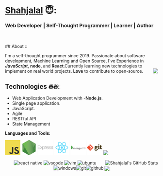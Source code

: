 # <a href="https://www.linkedin.com/in/m-shahjalal/">Shahjalal</a> 😇:

### Web Developer | Self-Thought Programmer | Learner | Author

<br/>
<br/>
## About ::

I'm a self-thought programmer since 2019. Passionate about software development, Machine Learning and Open Source, I've Experience in _**JavaScript**_, **node**, and **React**.Currently learning new technologies to implement on real world projects. **Love** to contribute to open-source.
<a href="https://samujjwaal.tech/"><img src="https://dotnettrickscloud.blob.core.windows.net/uploads/CourseImages/becomeamernstackdeveloper-mobile.png" align="right" height="200" /></a>

## Technologies 🔥🔥:

-   Web Application Development with -**Node.js**.
-   Single page application.
-   JavaScript.
-   Agile
-   RESTful API
-   State Management

**Languages and Tools:**

<code><img height="50" src="https://raw.githubusercontent.com/github/explore/80688e429a7d4ef2fca1e82350fe8e3517d3494d/topics/javascript/javascript.png"></code>
<code><img height="50" src="https://raw.githubusercontent.com/github/explore/80688e429a7d4ef2fca1e82350fe8e3517d3494d/topics/nodejs/nodejs.png"></code>
<code><img height="50" src="https://raw.githubusercontent.com/github/explore/80688e429a7d4ef2fca1e82350fe8e3517d3494d/topics/express/express.png"></code>
<code><img height="50" src="https://raw.githubusercontent.com/github/explore/80688e429a7d4ef2fca1e82350fe8e3517d3494d/topics/react/react.png"></code>
<code><img height="50" src="https://raw.githubusercontent.com/github/explore/80688e429a7d4ef2fca1e82350fe8e3517d3494d/topics/mongodb/mongodb.png"></code>
<code><img height="50" src="https://raw.githubusercontent.com/github/explore/80688e429a7d4ef2fca1e82350fe8e3517d3494d/topics/git/git.png"></code>
<code><img height="50" src="https://upload.wikimedia.org/wikipedia/commons/thumb/8/8e/Nextjs-logo.svg/220px-Nextjs-logo.svg.png"></code>

<img src="https://github-readme-stats.vercel.app/api?username=m-shahjalal&&show_icons=true&theme=radical&line_height=27&v=5" alt="Shahjalal's GitHub Stats" align='right' />

<p align="center"><img src="https://img.shields.io/badge/React-3aabe8.svg?style=for-the-badge&logo=react&logoColor=3aabe8&labelColor=ffffff" alt="react native">
<img src="https://img.shields.io/badge/vscode-blue.svg?style=for-the-badge&logo=visual-studio-code&labelColor=ffffff&logoColor=blue" alt="vscode">
<img src="https://img.shields.io/badge/vim-darkgreen.svg?style=for-the-badge&logo=vim&logoColor=darkgreen&labelColor=ffffff" alt="vim">
<img src="https://img.shields.io/badge/ubuntu-f7873b.svg?style=for-the-badge&logo=ubuntu&labelColor=ffffff&logoColor=f7873b" alt="ubuntu">
<img src="https://img.shields.io/badge/windows-3795fa.svg?style=for-the-badge&logo=windows&logoColor=3795fa&labelColor=ffffff" alt="windows"><img src="https://img.shields.io/badge/git-F05032.svg?style=for-the-badge&logo=git&logoColor=F05032&labelColor=ffffff" alt="git"><img src="https://img.shields.io/badge/github-black.svg?style=for-the-badge&logo=github&logoColor=black&labelColor=ffffff" alt="github">

<img align="center" src="https://github-readme-stats.vercel.app/api/top-langs/?username=m-shahjalal&theme=radical&hide=glsl,python" align="left" />
